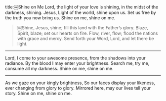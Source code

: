 title:￼Shine on Me
Lord, the light of your love is shining,
in the midst of the darkness, shining.
Jesus, Light of the world, shine upon us.
Set us free by the truth you now bring us.
Shine on me, shine on me.

>￼Shine, Jesus, shine;
fill this land with the Father’s glory.
Blaze, Spirit, blaze;
set our hearts on fire.
Flow, river, flow;
flood the nations with grace and mercy.
Send forth your Word, Lord,
and let there be light.

---
Lord, I come to your awesome presence,
from the shadows into your radiance.
By the blood I may enter your brightness.
Search me, try me, consume all my darkness.
Shine on me, shine on me.

---
As we gaze on your kingly brightness,
So our faces display your likeness,
ever changing from glory to glory.
Mirrored here, may our lives tell your story.
Shine on me, shine on me.